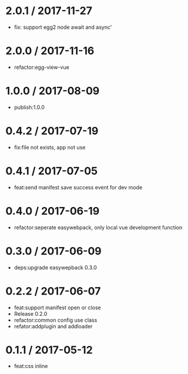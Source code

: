
2.0.1 / 2017-11-27
==================

  * fix: support egg2  node await and async'

2.0.0 / 2017-11-16
==================

  * refactor:egg-view-vue

1.0.0 / 2017-08-09
==================

  * publish:1.0.0

0.4.2 / 2017-07-19
==================

  * fix:file not exists, app not use

0.4.1 / 2017-07-05
==================

  * feat:send manifest save success event for dev mode

0.4.0 / 2017-06-19
==================

  * refactor:seperate easywebpack, only local vue development function

0.3.0 / 2017-06-09
==================

  * deps:upgrade easywepback 0.3.0

0.2.2 / 2017-06-07
==================

  * feat:support manifest open or close
  * Release 0.2.0
  * refactor:common config use class
  * refator:addplugin and addloader

0.1.1 / 2017-05-12
==================

  * feat:css inline
